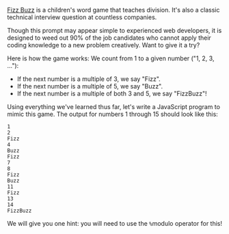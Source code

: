 [Fizz Buzz](https://en.wikipedia.org/wiki/Fizz_buzz) is a children's word game that teaches division. It's also a classic technical interview question at countless companies.

Though this prompt may appear simple to experienced web developers, it is designed to weed out 90% of the job candidates who cannot apply their coding knowledge to a new problem creatively. Want to give it a try?

Here is how the game works: We count from 1 to a given number ("1, 2, 3, ..."):

- If the next number is a multiple of 3, we say "Fizz".
- If the next number is a multiple of 5, we say "Buzz".
- If the next number is a multiple of both 3 and 5, we say "FizzBuzz"!
  
Using everything we've learned thus far, let's write a JavaScript program to mimic this game. The output for numbers 1 through 15 should look like this:
```
1
2
Fizz
4
Buzz
Fizz
7
8
Fizz
Buzz
11
Fizz
13
14
FizzBuzz
```
We will give you one hint: you will need to use the ``%``modulo operator for this!

